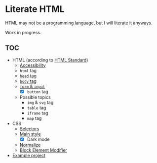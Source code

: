 # Literate HTML

HTML may not be a programming language, but I will literate it anyways.

Work in progress.

## TOC

- HTML (according to [HTML Standard](https://html.spec.whatwg.org/multipage/semantics.html))
	- [Accessibility](./HTML-accessibility.md)
	- `html` tag
	- [`head` tag](./HTML-head.md)
	- [`body` tag](./HTML-body.md)
	- [`form` & `input`](./HTML-form-input.md)
		- [x] `button` tag
	- Possible topics
		- `img` & `svg` tag
		- `table` tag
		- `iframe` tag
		- `map` tag
- CSS
	- [Selectors](./CSS-selector.md)
	- [Main style](./CSS-main.md)
		- [x] Dark mode
	- [Normalize](./CSS-normalize.md)
	- [Block Element Modifier](./CSS-BEM.md)
- [Example project](./example-project/)
